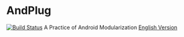 # AndPlug
[![Build Status](https://travis-ci.org/ourbeehive/AndPlug.png?branch=master)](https://travis-ci.org/ourbeehive/AndPlug)
A Practice of Android Modularization [English Version](https://github.com/ourbeehive/AndPlug/blob/master/README.md)

